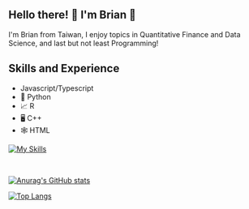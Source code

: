 ## Hello there! :wave: I'm Brian :partying_face:
I'm Brian from Taiwan, I enjoy topics in Quantitative Finance and Data Science, and last but not least Programming!

## Skills and Experience
* Javascript/Typescript
* 🐍 Python
* 📈 R
* 🖥️ C++
* 🕸️ HTML<br />

[![My Skills](https://skillicons.dev/icons?i=py,r,cpp,html,js&theme=dark)](https://skillicons.dev)

<br />

[![Anurag's GitHub stats](https://github-readme-stats.vercel.app/api?username=BriAnWuu&count_private=true&show_icons=true&theme=transparent)](https://github.com/anuraghazra/github-readme-stats)

[![Top Langs](https://github-readme-stats.vercel.app/api/top-langs/?username=BriAnWuu&layout=compact)](https://github.com/anuraghazra/github-readme-stats)
